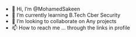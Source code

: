 - 👋 Hi, I’m @MohamedSakeen
- 🌱 I’m currently learning B.Tech Cber Security 
- 💞️ I’m looking to collaborate on Any projects
- 📫 How to reach me ... through the links in profile


<!---
MohamedSakeen/MohamedSakeen is a ✨ special ✨ repository because its `README.md` (this file) appears on your GitHub profile.
You can click the Preview link to take a look at your changes.
--->
